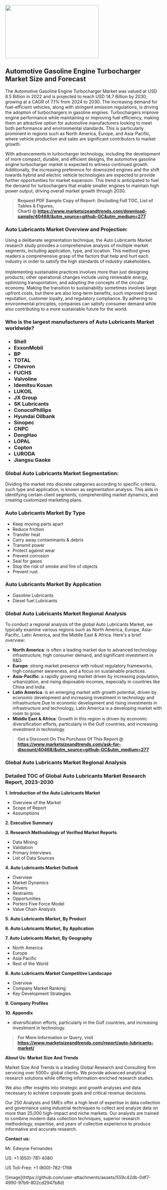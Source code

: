 <p><img class="alignnone size-medium wp-image-20088" src="https://ffe5etoiles.com/wp-content/uploads/2024/12/MST1-300x171.png" alt="" width="300" height="171" /></p><h2>Automotive Gasoline Engine Turbocharger Market Size and Forecast</h2><p>The Automotive Gasoline Engine Turbocharger Market was valued at USD 8.5 Billion in 2022 and is projected to reach USD 14.7 Billion by 2030, growing at a CAGR of 7.1% from 2024 to 2030. The increasing demand for fuel-efficient vehicles, along with stringent emission regulations, is driving the adoption of turbochargers in gasoline engines. Turbochargers improve engine performance while maintaining or improving fuel efficiency, making them an attractive option for automotive manufacturers looking to meet both performance and environmental standards. This is particularly prominent in regions such as North America, Europe, and Asia-Pacific, where vehicle production and sales are significant contributors to market growth.</p><p>With advancements in turbocharger technology, including the development of more compact, durable, and efficient designs, the automotive gasoline engine turbocharger market is expected to witness continued growth. Additionally, the increasing preference for downsized engines and the shift towards hybrid and electric vehicle technologies are expected to provide further opportunities for market expansion. This trend is anticipated to fuel the demand for turbochargers that enable smaller engines to maintain high power output, driving overall market growth through 2030.</p></p><blockquote id="" class=""><strong>Request PDF Sample Copy of Report: (Including Full TOC, List of Tables &amp; Figures, Chart)&nbsp;@&nbsp;<strong><a href="https://www.marketsizeandtrends.com/download-sample/40468/&utm_source=github-GC&utm_medium=277" target="_blank">https://www.marketsizeandtrends.com/download-sample/40468/&utm_source=github-GC&utm_medium=277</a></strong></strong></blockquote><h3 id="" class="">Auto Lubricants Market&nbsp;Overview and Projection:</h3><p id="" class="">Using a deliberate segmentation technique, the Auto Lubricants Market research study provides a comprehensive analysis of multiple market segments, including application, type, and location. This method gives readers a comprehensive grasp of the factors that help and hurt each industry in order to satisfy the high standards of industry stakeholders. <br /> <br />Implementing sustainable practices involves more than just designing products; other operational changes include using renewable energy, optimizing transportation, and adopting the concepts of the circular economy. Making the transition to sustainability sometimes involves large upfront costs, but there are also long-term benefits, such improved brand reputation, customer loyalty, and regulatory compliance. By adhering to environmental principles, companies can satisfy consumer demand while also contributing to a more sustainable future for the world.</p><h3 id="" class="">Who is the largest manufacturers of&nbsp;Auto Lubricants Market worldwide?</h3><h3 class=""><p><ul><li>Shell </li><li> ExxonMobil </li><li> BP </li><li> TOTAL </li><li> Chevron </li><li> FUCHS </li><li> Valvoline </li><li> Idemitsu Kosan </li><li> LUKOIL </li><li> JX Group </li><li> SK Lubricants </li><li> ConocoPhillips </li><li> Hyundai Oilbank </li><li> Sinopec </li><li> CNPC </li><li> DongHao </li><li> LOPAL </li><li> Copton </li><li> LURODA </li><li> Jiangsu Gaoke</li></ul></p></h3><h3 id="" class="">Global&nbsp;Auto Lubricants Market Segmentation:</h3><p id="" class="">Dividing the market into discrete categories according to specific criteria, such type and application, is known as segmentation analysis. This aids in identifying certain client segments, comprehending market dynamics, and creating customized marketing plans.</p><h3 id="" class="">Auto Lubricants Market&nbsp;By Type</h3><p><p><ul><li>Keep moving parts apart</li><li> Reduce friction</li><li> Transfer heat</li><li> Carry away contaminants & debris</li><li> Transmit power</li><li> Protect against wear</li><li> Prevent corrosion</li><li> Seal for gases</li><li> Stop the risk of smoke and fire of objects</li><li> Prevent rust.</p></li></ul></p></p><h3 id="" class="">Auto Lubricants Market&nbsp;By Application</h3><p class=""><p><ul><li>Gasoline Lubricants</li><li> Diesel fuel Lubricants</li></ul></p></p><h3 id="" class="">Global Auto Lubricants Market Regional Analysis</h3><p id="" class="">To conduct a regional analysis of the global Auto Lubricants Market, we typically examine various regions such as North America, Europe, Asia-Pacific, Latin America, and the Middle East &amp; Africa. Here's a brief overview:</p><ul><li><strong>North America</strong>: is often a leading market due to advanced technology infrastructure, high consumer demand, and significant investment in R&amp;D.</li><li><strong>Europe</strong>: strong market presence with robust regulatory frameworks, high consumer awareness, and a focus on sustainable practices.</li><li><strong>Asia-Pacific</strong>: a rapidly growing market driven by increasing population, urbanization, and rising disposable incomes, especially in countries like China and India.</li><li><strong>Latin America</strong>: is an emerging market with growth potential, driven by economic development and increasing investment in technology and infrastructure.Due to economic development and rising investments in infrastructure and technology, Latin America is a developing market with room to grow.</li><li><strong>Middle East &amp; Africa</strong>: Growth in this region is driven by economic diversification efforts, particularly in the Gulf countries, and increasing investment in technology.</li></ul><blockquote id="" class=""><strong>Get a Discount On The Purchase Of This Report @ <strong><a href="https://www.marketsizeandtrends.com/ask-for-discount/40468/&utm_source=github-GC&utm_medium=277" target="_blank">https://www.marketsizeandtrends.com/ask-for-discount/40468/&utm_source=github-GC&utm_medium=277</a></strong></strong></blockquote><h3 id="" class="">Global Auto Lubricants Market Regional Analysis</h3><h3 id="" class="">Detailed TOC of Global Auto Lubricants Market Research Report, 2023-2030</h3><p id="" class=""><strong>1. Introduction of the Auto Lubricants Market</strong></p><ul><li>Overview of the Market</li><li>Scope of Report</li><li>Assumptions</li></ul><p id="" class=""><strong>2. Executive Summary</strong></p><p id="" class=""><strong>3. Research Methodology of Verified Market Reports</strong></p><ul><li>Data Mining</li><li>Validation</li><li>Primary Interviews</li><li>List of Data Sources</li></ul><p id="" class=""><strong>4. Auto Lubricants Market Outlook</strong></p><ul><li>Overview</li><li>Market Dynamics</li><li>Drivers</li><li>Restraints</li><li>Opportunities</li><li>Porters Five Force Model</li><li>Value Chain Analysis</li></ul><p id="" class=""><strong>5. Auto Lubricants Market, By Product</strong></p><p id="" class=""><strong>6. Auto Lubricants Market, By Application</strong></p><p id="" class=""><strong>7. Auto Lubricants Market, By Geography</strong></p><ul><li>North America</li><li>Europe</li><li>Asia Pacific</li><li>Rest of the World</li></ul><p id="" class=""><strong>8. Auto Lubricants Market Competitive Landscape</strong></p><ul><li>Overview</li><li>Company Market Ranking</li><li>Key Development Strategies</li></ul><p id="" class=""><strong>9. Company Profiles</strong></p><p id="" class=""><strong>10. Appendix</strong></p><ul><li>diversification efforts, particularly in the Gulf countries, and increasing investment in technology.</li></ul><blockquote id="" class=""><strong>For More Information or Query, visit <strong><strong><a href="https://www.marketsizeandtrends.com/report/auto-lubricants-market/" target="_blank">https://www.marketsizeandtrends.com/report/auto-lubricants-market/</a></strong></strong></strong></blockquote><p id="" class=""><strong>About Us: Market Size And Trends</strong></p><p id="" class="">Market Size And Trends is a leading Global Research and Consulting firm servicing over 5000+ global clients. We provide advanced analytical research solutions while offering information-enriched research studies.</p><p id="" class="">We also offer insights into strategic and growth analyses and data necessary to achieve corporate goals and critical revenue decisions.</p><p id="" class="">Our 250 Analysts and SMEs offer a high level of expertise in data collection and governance using industrial techniques to collect and analyze data on more than 25,000 high-impact and niche markets. Our analysts are trained to combine modern data collection techniques, superior research methodology, expertise, and years of collective experience to produce informative and accurate research.</p><p id="" class=""><strong>Contact us:</strong></p><p id="" class="">Mr. Edwyne Fernandes</p><p id="" class="">US: +1 (650)-781-4080</p><p id="" class="">US Toll-Free: +1 (800)-782-1768</p>
![image](https://github.com/user-attachments/assets/559c42db-0df7-4990-97b9-802cd2947b8d)
